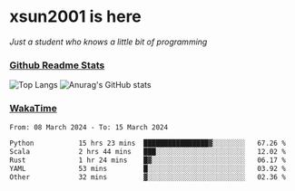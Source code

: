 # xsun2001 is here

*Just a student who knows a little bit of programming*

### [Github Readme Stats](https://github.com/anuraghazra/github-readme-stats)

![Top Langs](https://github-readme-stats.vercel.app/api/top-langs/?username=xsun2001&layout=compact&theme=radical) ![Anurag's GitHub stats](https://github-readme-stats.vercel.app/api?username=xsun2001&show_icons=true&theme=radical)

### [WakaTime](https://wakatime.com)

<!--START_SECTION:waka-->

```txt
From: 08 March 2024 - To: 15 March 2024

Python           15 hrs 23 mins  ████████████████▓░░░░░░░░   67.26 %
Scala            2 hrs 44 mins   ███░░░░░░░░░░░░░░░░░░░░░░   12.02 %
Rust             1 hr 24 mins    █▓░░░░░░░░░░░░░░░░░░░░░░░   06.17 %
YAML             53 mins         █░░░░░░░░░░░░░░░░░░░░░░░░   03.92 %
Other            32 mins         ▓░░░░░░░░░░░░░░░░░░░░░░░░   02.36 %
```

<!--END_SECTION:waka-->
